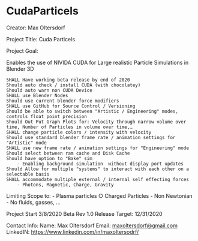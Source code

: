# CudaParticels
 
Creator: Max Oltersdorf

Project Title: Cuda Particels

Project Goal:

Enables the use of NIVIDA CUDA for Large realistic Particle Simulations in Blender 3D

	SHALL Have working beta release by end of 2020
	Should auto check / install CUDA (with chocolatey)
	Should auto warn non CUDA Device
	SHALL use Blender Nodes
	Should use current blender force modifiers
	SHALL use GitHub for Source Control / Versioning
	Should be able to switch between "Artistic / Engineering" modes, controls float point precision
	Should Out Put Graph Plots for: Velocity through narrow volume over time, Number of Particles in volume over time,…
	SHALL change particle colors / intensity with velocity
	Should use standard blender frame rate / animation settings for "Artistic" mode
	SHALL use new frame rate / animation settings for "Engineering" mode
	Should select between ram cache and Disk Cache
	Should have option to "Bake" sim 
		- Enabling background simulation  without display port updates
	Should Allow for multiple "systems" to interact with each other on a selectable basis
	SHALL accommodate multiple external / internal self effecting forces
		- Photons, Magnetic, Charge, Gravity

Limiting Scope to:
	- Plasma particles 
		○ Charged Particles
	- Non Newtonian
	- No fluids, gasses, … 

Project Start
3/8/2020
Beta Rev 1.0 Release
Target: 12/31/2020


Contact Info:
Name: Max Oltersdorf
Email: maxoltersdorf@gmail.com
LinkedIN: https://www.linkedin.com/in/maxoltersodrf/